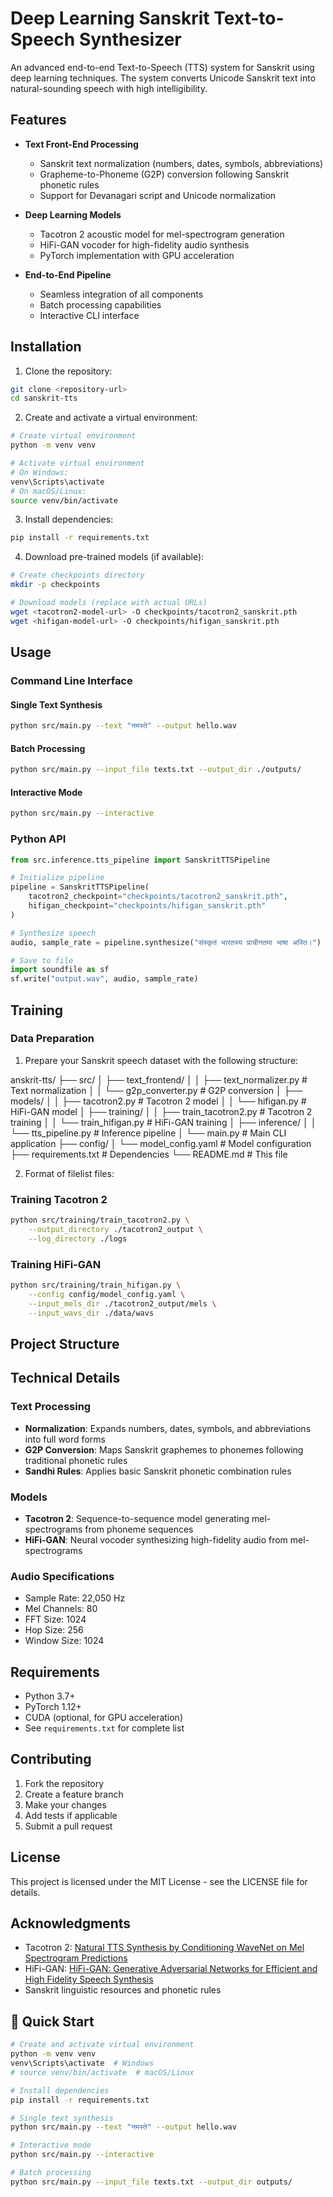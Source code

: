 # Deep Learning Sanskrit Text-to-Speech Synthesizer

An advanced end-to-end Text-to-Speech (TTS) system for Sanskrit using deep learning techniques. The system converts Unicode Sanskrit text into natural-sounding speech with high intelligibility.

## Features

- **Text Front-End Processing**
  - Sanskrit text normalization (numbers, dates, symbols, abbreviations)
  - Grapheme-to-Phoneme (G2P) conversion following Sanskrit phonetic rules
  - Support for Devanagari script and Unicode normalization

- **Deep Learning Models**
  - Tacotron 2 acoustic model for mel-spectrogram generation
  - HiFi-GAN vocoder for high-fidelity audio synthesis
  - PyTorch implementation with GPU acceleration

- **End-to-End Pipeline**
  - Seamless integration of all components
  - Batch processing capabilities
  - Interactive CLI interface

## Installation

1. Clone the repository:
```bash
git clone <repository-url>
cd sanskrit-tts
```

2. Create and activate a virtual environment:
```bash
# Create virtual environment
python -m venv venv

# Activate virtual environment
# On Windows:
venv\Scripts\activate
# On macOS/Linux:
source venv/bin/activate
```

3. Install dependencies:
```bash
pip install -r requirements.txt
```

4. Download pre-trained models (if available):
```bash
# Create checkpoints directory
mkdir -p checkpoints

# Download models (replace with actual URLs)
wget <tacotron2-model-url> -O checkpoints/tacotron2_sanskrit.pth
wget <hifigan-model-url> -O checkpoints/hifigan_sanskrit.pth
```

## Usage

### Command Line Interface

#### Single Text Synthesis
```bash
python src/main.py --text "नमस्ते" --output hello.wav
```

#### Batch Processing
```bash
python src/main.py --input_file texts.txt --output_dir ./outputs/
```

#### Interactive Mode
```bash
python src/main.py --interactive
```

### Python API

```python
from src.inference.tts_pipeline import SanskritTTSPipeline

# Initialize pipeline
pipeline = SanskritTTSPipeline(
    tacotron2_checkpoint="checkpoints/tacotron2_sanskrit.pth",
    hifigan_checkpoint="checkpoints/hifigan_sanskrit.pth"
)

# Synthesize speech
audio, sample_rate = pipeline.synthesize("संस्कृतं भारतस्य प्राचीनतमा भाषा अस्ति।")

# Save to file
import soundfile as sf
sf.write("output.wav", audio, sample_rate)
```

## Training

### Data Preparation

1. Prepare your Sanskrit speech dataset with the following structure:

anskrit-tts/
├── src/
│   ├── text_frontend/
│   │   ├── text_normalizer.py      # Text normalization
│   │   └── g2p_converter.py        # G2P conversion
│   ├── models/
│   │   ├── tacotron2.py           # Tacotron 2 model
│   │   └── hifigan.py             # HiFi-GAN model
│   ├── training/
│   │   ├── train_tacotron2.py     # Tacotron 2 training
│   │   └── train_hifigan.py       # HiFi-GAN training
│   ├── inference/
│   │   └── tts_pipeline.py        # Inference pipeline
│   └── main.py                    # Main CLI application
├── config/
│   └── model_config.yaml          # Model configuration
├── requirements.txt               # Dependencies
└── README.md                     # This file

2. Format of filelist files:


### Training Tacotron 2

```bash
python src/training/train_tacotron2.py \
    --output_directory ./tacotron2_output \
    --log_directory ./logs
```

### Training HiFi-GAN

```bash
python src/training/train_hifigan.py \
    --config config/model_config.yaml \
    --input_mels_dir ./tacotron2_output/mels \
    --input_wavs_dir ./data/wavs
```

## Project Structure



## Technical Details

### Text Processing

- **Normalization**: Expands numbers, dates, symbols, and abbreviations into full word forms
- **G2P Conversion**: Maps Sanskrit graphemes to phonemes following traditional phonetic rules
- **Sandhi Rules**: Applies basic Sanskrit phonetic combination rules

### Models

- **Tacotron 2**: Sequence-to-sequence model generating mel-spectrograms from phoneme sequences
- **HiFi-GAN**: Neural vocoder synthesizing high-fidelity audio from mel-spectrograms

### Audio Specifications

- Sample Rate: 22,050 Hz
- Mel Channels: 80
- FFT Size: 1024
- Hop Size: 256
- Window Size: 1024

## Requirements

- Python 3.7+
- PyTorch 1.12+
- CUDA (optional, for GPU acceleration)
- See `requirements.txt` for complete list

## Contributing

1. Fork the repository
2. Create a feature branch
3. Make your changes
4. Add tests if applicable
5. Submit a pull request

## License

This project is licensed under the MIT License - see the LICENSE file for details.

## Acknowledgments

- Tacotron 2: [Natural TTS Synthesis by Conditioning WaveNet on Mel Spectrogram Predictions](https://arxiv.org/abs/1712.05884)
- HiFi-GAN: [HiFi-GAN: Generative Adversarial Networks for Efficient and High Fidelity Speech Synthesis](https://arxiv.org/abs/2010.05646)
- Sanskrit linguistic resources and phonetic rules

## 🔧 Quick Start

```bash
# Create and activate virtual environment
python -m venv venv
venv\Scripts\activate  # Windows
# source venv/bin/activate  # macOS/Linux

# Install dependencies
pip install -r requirements.txt

# Single text synthesis
python src/main.py --text "नमस्ते" --output hello.wav

# Interactive mode
python src/main.py --interactive

# Batch processing
python src/main.py --input_file texts.txt --output_dir outputs/
```